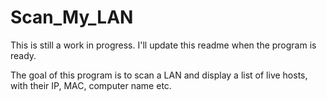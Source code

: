 # Scan_My_LAN

This is still a work in progress. I'll update this readme when the program is ready.

The goal of this program is to scan a LAN and display a list of live hosts, with their IP, MAC, computer name etc.


